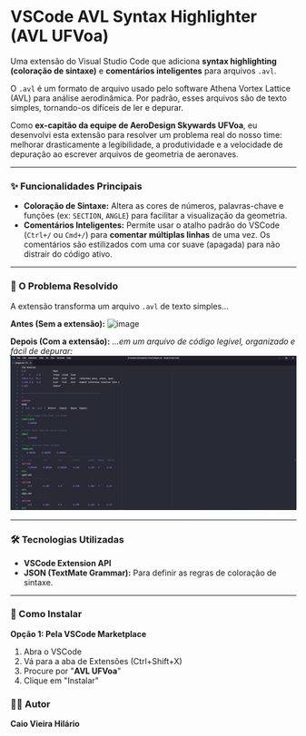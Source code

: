 # VSCode AVL Syntax Highlighter (AVL UFVoa)

Uma extensão do Visual Studio Code que adiciona **syntax highlighting (coloração de sintaxe)** e **comentários inteligentes** para arquivos `.avl`.

O `.avl` é um formato de arquivo usado pelo software Athena Vortex Lattice (AVL) para análise aerodinâmica. Por padrão, esses arquivos são de texto simples, tornando-os difíceis de ler e depurar.

Como **ex-capitão da equipe de AeroDesign Skywards UFVoa**, eu desenvolvi esta extensão para resolver um problema real do nosso time: melhorar drasticamente a legibilidade, a produtividade e a velocidade de depuração ao escrever arquivos de geometria de aeronaves.

---

### ✨ Funcionalidades Principais

* **Coloração de Sintaxe:** Altera as cores de números, palavras-chave e funções (ex: `SECTION`, `ANGLE`) para facilitar a visualização da geometria.
* **Comentários Inteligentes:** Permite usar o atalho padrão do VSCode (`Ctrl+/` ou `Cmd+/`) para **comentar múltiplas linhas** de uma vez. Os comentários são estilizados com uma cor suave (apagada) para não distrair do código ativo.

---

### 🚀 O Problema Resolvido

A extensão transforma um arquivo `.avl` de texto simples...

**Antes (Sem a extensão):**
<img width="1920" height="1080" alt="image" src="https://github.com/user-attachments/assets/c921d27c-32b0-4252-8cb2-3155cd0ba38e" />


**Depois (Com a extensão):**
*...em um arquivo de código legível, organizado e fácil de depurar:*
![Screenshot da extensão AVL UFVoa em ação](image/screen.png)

---

### 🛠️ Tecnologias Utilizadas

* **VSCode Extension API**
* **JSON (TextMate Grammar):** Para definir as regras de coloração de sintaxe.

---

### 🏃 Como Instalar

**Opção 1: Pela VSCode Marketplace**
1.  Abra o VSCode
2.  Vá para a aba de Extensões (Ctrl+Shift+X)
3.  Procure por "**AVL UFVoa**"
4.  Clique em "Instalar"

### 👨‍💻 Autor

**Caio Vieira Hilário**

